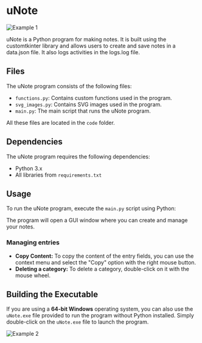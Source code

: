 # uNote
![Example 1](images/1.png)

uNote is a Python program for making notes. It is built using the customtkinter library and allows users to create and save notes in a data.json file. It also logs activities in the logs.log file.

## Files

The uNote program consists of the following files:

- `functions.py`: Contains custom functions used in the program.
- `svg_images.py`: Contains SVG images used in the program.
- `main.py`: The main script that runs the uNote program.

All these files are located in the `code` folder.

## Dependencies

The uNote program requires the following dependencies:

- Python 3.x
- All libraries from `requirements.txt`

## Usage

To run the uNote program, execute the `main.py` script using Python:

The program will open a GUI window where you can create and manage your notes.

### Managing entries
- **Copy Content:** To copy the content of the entry fields, you can use the context menu and select the "Copy" option with the right mouse button.
- **Deleting a category:** To delete a category, double-click on it with the mouse wheel.

## Building the Executable

If you are using a **64-bit Windows** operating system, you can also use the `uNote.exe` file provided to run the program without Python installed. Simply double-click on the `uNote.exe` file to launch the program.

![Example 2](images/2.png)
